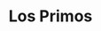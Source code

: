 ---
title: "Los Primos"
url: /ciudad-autonoma-de-buenos-aires/los-primos-avenida-eva-peron/
shop: charcutería
---
